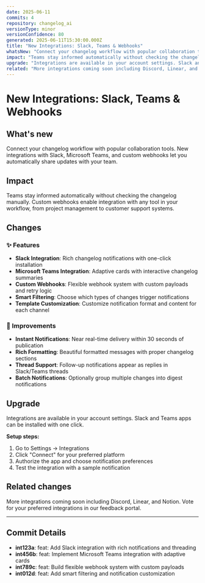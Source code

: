 ```yaml
---
date: 2025-06-11
commits: 4
repository: changelog_ai
versionType: minor
versionConfidence: 80
generated: 2025-06-11T15:30:00.000Z
title: "New Integrations: Slack, Teams & Webhooks"
whatsNew: "Connect your changelog workflow with popular collaboration tools. New integrations with Slack, Microsoft Teams, and custom webhooks let you automatically share updates with your team."
impact: "Teams stay informed automatically without checking the changelog manually. Custom webhooks enable integration with any tool in your workflow, from project management to customer support systems."
upgrade: "Integrations are available in your account settings. Slack and Teams apps can be installed with one click."
related: "More integrations coming soon including Discord, Linear, and Notion. Vote for your preferred integrations in our feedback portal."
---
```


# New Integrations: Slack, Teams & Webhooks

## What's new

Connect your changelog workflow with popular collaboration tools. New integrations with Slack, Microsoft Teams, and custom webhooks let you automatically share updates with your team.

## Impact

Teams stay informed automatically without checking the changelog manually. Custom webhooks enable integration with any tool in your workflow, from project management to customer support systems.

## Changes

### ✨ Features

- **Slack Integration**: Rich changelog notifications with one-click installation
- **Microsoft Teams Integration**: Adaptive cards with interactive changelog summaries  
- **Custom Webhooks**: Flexible webhook system with custom payloads and retry logic
- **Smart Filtering**: Choose which types of changes trigger notifications
- **Template Customization**: Customize notification format and content for each channel

### 🚀 Improvements

- **Instant Notifications**: Near real-time delivery within 30 seconds of publication
- **Rich Formatting**: Beautiful formatted messages with proper changelog sections
- **Thread Support**: Follow-up notifications appear as replies in Slack/Teams threads
- **Batch Notifications**: Optionally group multiple changes into digest notifications

## Upgrade

Integrations are available in your account settings. Slack and Teams apps can be installed with one click.

**Setup steps:**
1. Go to Settings → Integrations
2. Click "Connect" for your preferred platform
3. Authorize the app and choose notification preferences
4. Test the integration with a sample notification

## Related changes

More integrations coming soon including Discord, Linear, and Notion. Vote for your preferred integrations in our feedback portal.

---

## Commit Details

- **int123a**: feat: Add Slack integration with rich notifications and threading
- **int456b**: feat: Implement Microsoft Teams integration with adaptive cards
- **int789c**: feat: Build flexible webhook system with custom payloads
- **int012d**: feat: Add smart filtering and notification customization 